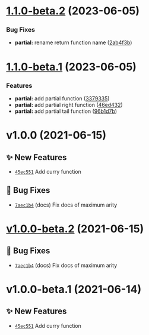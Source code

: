 # [1.1.0-beta.2](https://github.com/TomokiMiyauci/curry/compare/1.1.0-beta.1...1.1.0-beta.2) (2023-06-05)


### Bug Fixes

* **partial:** rename return function name ([2ab4f3b](https://github.com/TomokiMiyauci/curry/commit/2ab4f3b806a117b8ec9ae4ea709d81196b256575))

# [1.1.0-beta.1](https://github.com/TomokiMiyauci/curry/compare/v1.0.0...1.1.0-beta.1) (2023-06-05)


### Features

* **partial:** add partial function ([3379335](https://github.com/TomokiMiyauci/curry/commit/3379335ca41eeacddb29218edf92b8c5e34c39fa))
* **partial:** add partial right function ([46ed432](https://github.com/TomokiMiyauci/curry/commit/46ed43287a34b6ef7165c7db95cec08b74ac1f8a))
* **partial:** add partial tail function ([96b1d7b](https://github.com/TomokiMiyauci/curry/commit/96b1d7ba8390328100a0f46465fb53e5d847c3af))

# v1.0.0 (2021-06-15)

## ✨ New Features
- [`45ec551`](https://github.com/TomokiMiyauci/curry/commit/45ec551)   Add curry function 

## 🐛 Bug Fixes
- [`7aec1b4`](https://github.com/TomokiMiyauci/curry/commit/7aec1b4)  (docs) Fix docs of maximum arity

# [v1.0.0-beta.2](https://github.com/TomokiMiyauci/curry/compare/v1.0.0-beta.1...v1.0.0-beta.2) (2021-06-15)

## 🐛 Bug Fixes
- [`7aec1b4`](https://github.com/TomokiMiyauci/curry/commit/7aec1b4)  (docs) Fix docs of maximum arity

# v1.0.0-beta.1 (2021-06-14)

## ✨ New Features
- [`45ec551`](https://github.com/TomokiMiyauci/curry/commit/45ec551)   Add curry function
